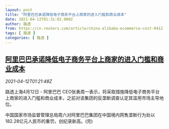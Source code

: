 ```yaml
---
layout: post
title: "阿里巴巴承诺降低电子商务平台上商家的进入门槛和商业成本"
date: 2021-04-12T01:31:02.000Z
author: 路透
from: https://cn.reuters.com/article/china-alibaba-ecommerce-cost-0412-idCNKBS2BZ03G
tags: [ 路透 ]
categories: [ 路透 ]
---
```

<!--1618191062000-->
[阿里巴巴承诺降低电子商务平台上商家的进入门槛和商业成本](https://cn.reuters.com/article/china-alibaba-ecommerce-cost-0412-idCNKBS2BZ03G)
------

<div>
<div><i>2021-04-12T01:21:48Z</i></div><p>路透上海4月12日 - 阿里巴巴 CEO张勇周一表示，将采取措施降低电子商务平台上商家的进入门槛和商业成本，之前对该集团的反垄断调查认定其滥用市场主导地位。</p><p>中国国家市场监督管理总局周六对阿里巴巴集团在中国境内网售垄断行为处以182.28亿元人民币的重罚，创纪录新高。(完)</p>
</div>
